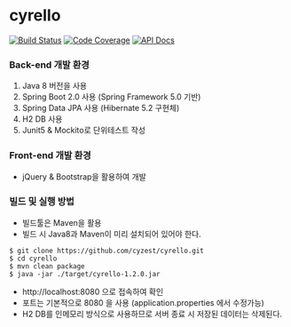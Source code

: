 # cyrello

[![Build Status](https://travis-ci.org/cyzest/cyrello.svg?branch=master)](https://travis-ci.org/cyzest/cyrello)
[![Code Coverage](https://codecov.io/gh/cyzest/cyrello/branch/master/graph/badge.svg)](https://codecov.io/gh/cyzest/cyrello)
[![API Docs](https://img.shields.io/badge/api--docs-open-blue.svg)](https://cyrello.cyzest.com/docs/api-docs.html)

### Back-end 개발 환경

1. Java 8 버전을 사용
1. Spring Boot 2.0 사용 (Spring Framework 5.0 기반)
1. Spring Data JPA 사용 (Hibernate 5.2 구현체)
1. H2 DB 사용
1. Junit5 & Mockito로 단위테스트 작성

### Front-end 개발 환경

* jQuery & Bootstrap을 활용하여 개발

### 빌드 및 실행 방법

* 빌드툴은 Maven을 활용  
* 빌드 시 Java8과 Maven이 미리 설치되어 있어야 한다.

```console
$ git clone https://github.com/cyzest/cyrello.git
$ cd cyrello
$ mvn clean package
$ java -jar ./target/cyrello-1.2.0.jar
```

* http://localhost:8080 으로 접속하여 확인
* 포트는 기본적으로 8080 을 사용 (application.properties 에서 수정가능)
* H2 DB를 인메모리 방식으로 사용하므로 서버 종료 시 저장된 데이터는 삭제된다.
